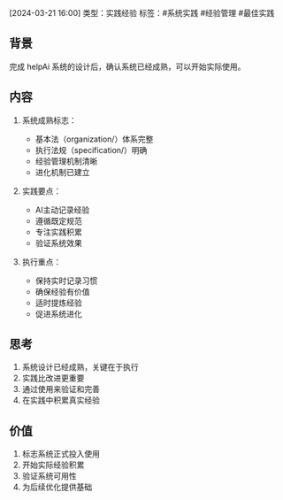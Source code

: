 [2024-03-21 16:00]
类型：实践经验
标签：#系统实践 #经验管理 #最佳实践

## 背景
完成 helpAi 系统的设计后，确认系统已经成熟，可以开始实际使用。

## 内容
1. 系统成熟标志：
   - 基本法（organization/）体系完整
   - 执行法规（specification/）明确
   - 经验管理机制清晰
   - 进化机制已建立

2. 实践要点：
   - AI主动记录经验
   - 遵循既定规范
   - 专注实践积累
   - 验证系统效果

3. 执行重点：
   - 保持实时记录习惯
   - 确保经验有价值
   - 适时提炼经验
   - 促进系统进化

## 思考
1. 系统设计已经成熟，关键在于执行
2. 实践比改进更重要
3. 通过使用来验证和完善
4. 在实践中积累真实经验

## 价值
1. 标志系统正式投入使用
2. 开始实际经验积累
3. 验证系统可用性
4. 为后续优化提供基础 